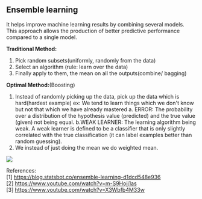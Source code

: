 ## Ensemble learning
It helps improve machine learning results by combining several models. This approach allows the production of better predictive performance compared to a single model.

**Traditional Method:**</br>
1. Pick random subsets(uniformly, randomly from the data)
2. Select an algorithm (rule: learn over the data)
3. Finally apply to them, the mean on all the outputs(combine/ bagging)

**Optimal Method:**(Boosting)</br>
1. Instead of randomly picking up the data, pick up the data which is hard(hardest example)
ex: We tend to learn things which we don't know but not that which we have already mastered
	a. ERROR: The probability over a distribution of the hypothesis value (predicted) and the true value (given)  not being equal.
  b.WEAK LEARNER: The learning algorithm being weak. A weak learner is defined to be a classifier that is only slightly correlated with the true classification (it can label examples better than random guessing).
2. We instead of just doing the mean we do weighted mean.

![](https://github.com/neha-duggirala/100DaysOfMLCode/blob/master/Ensemble%20Learning/infographic.png)

References:</br>
[1] https://blog.statsbot.co/ensemble-learning-d1dcd548e936</br>
[2] https://www.youtube.com/watch?v=m-S9Hojj1as </br>
[3] https://www.youtube.com/watch?v=X3Wbfb4M33w
